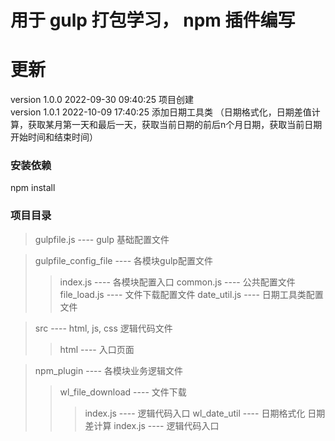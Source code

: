 # 用于 gulp 打包学习， npm 插件编写

# 更新
version 1.0.0
 2022-09-30 09:40:25
项目创建              
version 1.0.1
2022-10-09 17:40:25
添加日期工具类 （日期格式化，日期差值计算，获取某月第一天和最后一天，获取当前日期的前后n个月日期，获取当前日期开始时间和结束时间）          


### 安装依赖  
npm install

### 项目目录
>gulpfile.js ---- gulp 基础配置文件

>gulpfile_config_file ----  各模块gulp配置文件
>>index.js ---- 各模块配置入口
>>common.js ---- 公共配置文件
>>file_load.js ---- 文件下载配置文件
>>date_util.js ---- 日期工具类配置文件

>src ---- html, js, css 逻辑代码文件
>> html ---- 入口页面

>npm_plugin ---- 各模块业务逻辑文件
>> wl_file_download ---- 文件下载
>>> index.js ---- 逻辑代码入口
>> wl_date_util ---- 日期格式化 日期差计算
>>> index.js ---- 逻辑代码入口
